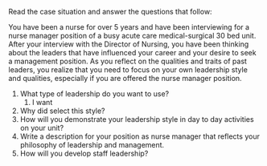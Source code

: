 Read the case situation and answer the questions that follow:  

You have been a nurse for over 5 years and have been interviewing for a nurse manager position of a busy acute care medical-surgical 30 bed unit. After your interview with the Director of Nursing, you have been thinking about the leaders that have influenced your career and your desire to seek a management position. As you reflect on the qualities and traits of past leaders, you realize that you need to focus on your own leadership style and qualities, especially if you are offered the nurse manager position.  

1. What type of leadership do you want to use?  
	1. I want 
2. Why did select this style?  
3. How will you demonstrate your leadership style in day to day activities on your unit?  
4. Write a description for your position as nurse manager that reflects your philosophy of leadership and management.  
5. How will you develop staff leadership?

